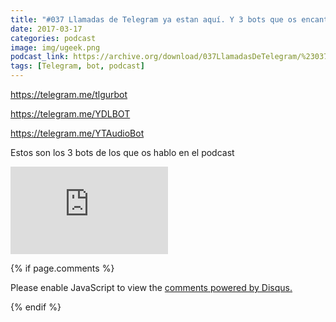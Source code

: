 ```yaml
---
title: "#037 Llamadas de Telegram ya estan aquí. Y 3 bots que os encantaran"
date: 2017-03-17
categories: podcast
image: img/ugeek.png
podcast_link: https://archive.org/download/037LlamadasDeTelegram/%23037%20Llamadas%20de%20Telegram.mp3
tags: [Telegram, bot, podcast]
---
```

https://telegram.me/tlgurbot

https://telegram.me/YDLBOT

https://telegram.me/YTAudioBot


Estos son los 3 bots de los que os hablo en el podcast

<iframe src="https://archive.org/embed/037LlamadasDeTelegram" width="50%" height="140" frameborder="0" webkitallowfullscreen="true" mozallowfullscreen="true" allowfullscreen></iframe>



{% if page.comments %}
<div id="disqus_thread"></div>
<script>

/**
*  RECOMMENDED CONFIGURATION VARIABLES: EDIT AND UNCOMMENT THE SECTION BELOW TO INSERT DYNAMIC VALUES FROM YOUR PLATFORM OR CMS.
*  LEARN WHY DEFINING THESE VARIABLES IS IMPORTANT: https://disqus.com/admin/universalcode/#configuration-variables*/
/*
var disqus_config = function () {
this.page.url = PAGE_URL;  // Replace PAGE_URL with your page's canonical URL variable
this.page.identifier = PAGE_IDENTIFIER; // Replace PAGE_IDENTIFIER with your page's unique identifier variable
};
*/
(function() { // DON'T EDIT BELOW THIS LINE
var d = document, s = d.createElement('script');
s.src = 'https://https-angelbcn-github-io-ugeek.disqus.com/embed.js';
s.setAttribute('data-timestamp', +new Date());
(d.head || d.body).appendChild(s);
})();
</script>
<noscript>Please enable JavaScript to view the <a href="https://disqus.com/?ref_noscript">comments powered by Disqus.</a></noscript>
                                
{% endif %}

<script id="dsq-count-scr" src="//https-angelbcn-github-io-ugeek.disqus.com/count.js" async></script>


